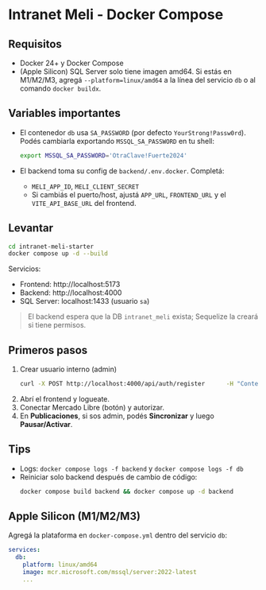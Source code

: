 # Intranet Meli - Docker Compose

## Requisitos
- Docker 24+ y Docker Compose
- (Apple Silicon) SQL Server solo tiene imagen amd64. Si estás en M1/M2/M3, agregá `--platform=linux/amd64` a la línea del servicio `db` o al comando `docker buildx`.

## Variables importantes
- El contenedor `db` usa `SA_PASSWORD` (por defecto `YourStrong!Passw0rd`). Podés cambiarla exportando `MSSQL_SA_PASSWORD` en tu shell:
  ```bash
  export MSSQL_SA_PASSWORD='OtraClave!Fuerte2024'
  ```

- El backend toma su config de `backend/.env.docker`. Completá:
  - `MELI_APP_ID`, `MELI_CLIENT_SECRET`
  - Si cambiás el puerto/host, ajustá `APP_URL`, `FRONTEND_URL` y el `VITE_API_BASE_URL` del frontend.

## Levantar
```bash
cd intranet-meli-starter
docker compose up -d --build
```

Servicios:
- Frontend: http://localhost:5173
- Backend:  http://localhost:4000
- SQL Server: localhost:1433 (usuario `sa`)

> El backend espera que la DB `intranet_meli` exista; Sequelize la creará si tiene permisos.

## Primeros pasos
1. Crear usuario interno (admin)
   ```bash
   curl -X POST http://localhost:4000/api/auth/register      -H "Content-Type: application/json"      -d '{"username":"admin","password":"123456","role":"admin"}'
   ```
2. Abrí el frontend y logueate.
3. Conectar Mercado Libre (botón) y autorizar.
4. En **Publicaciones**, si sos admin, podés **Sincronizar** y luego **Pausar/Activar**.

## Tips
- Logs: `docker compose logs -f backend` y `docker compose logs -f db`
- Reiniciar solo backend después de cambio de código:
  ```bash
  docker compose build backend && docker compose up -d backend
  ```

## Apple Silicon (M1/M2/M3)
Agregá la plataforma en `docker-compose.yml` dentro del servicio `db`:
```yaml
services:
  db:
    platform: linux/amd64
    image: mcr.microsoft.com/mssql/server:2022-latest
    ...
```
